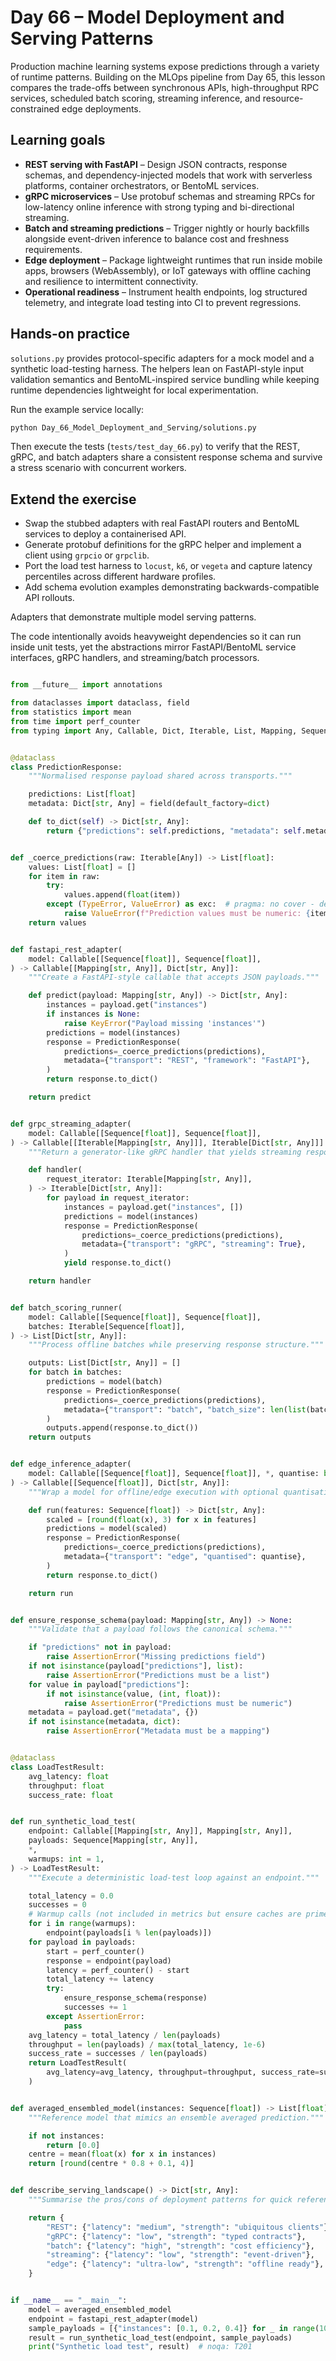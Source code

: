 # Day 66 – Model Deployment and Serving Patterns

Production machine learning systems expose predictions through a variety
of runtime patterns. Building on the MLOps pipeline from Day 65, this
lesson compares the trade-offs between synchronous APIs, high-throughput
RPC services, scheduled batch scoring, streaming inference, and
resource-constrained edge deployments.

## Learning goals

- **REST serving with FastAPI** – Design JSON contracts, response
  schemas, and dependency-injected models that work with serverless
  platforms, container orchestrators, or BentoML services.
- **gRPC microservices** – Use protobuf schemas and streaming RPCs for
  low-latency online inference with strong typing and bi-directional
  streaming.
- **Batch and streaming predictions** – Trigger nightly or hourly
  backfills alongside event-driven inference to balance cost and
  freshness requirements.
- **Edge deployment** – Package lightweight runtimes that run inside
  mobile apps, browsers (WebAssembly), or IoT gateways with offline
  caching and resilience to intermittent connectivity.
- **Operational readiness** – Instrument health endpoints, log
  structured telemetry, and integrate load testing into CI to prevent
  regressions.

## Hands-on practice

`solutions.py` provides protocol-specific adapters for a mock model and a
synthetic load-testing harness. The helpers lean on FastAPI-style input
validation semantics and BentoML-inspired service bundling while keeping
runtime dependencies lightweight for local experimentation.

Run the example service locally:

```bash
python Day_66_Model_Deployment_and_Serving/solutions.py
```

Then execute the tests (`tests/test_day_66.py`) to verify that the REST,
gRPC, and batch adapters share a consistent response schema and survive a
stress scenario with concurrent workers.

## Extend the exercise

- Swap the stubbed adapters with real FastAPI routers and BentoML
  services to deploy a containerised API.
- Generate protobuf definitions for the gRPC helper and implement a
  client using `grpcio` or `grpclib`.
- Port the load test harness to `locust`, `k6`, or `vegeta` and capture
  latency percentiles across different hardware profiles.
- Add schema evolution examples demonstrating backwards-compatible API
  rollouts.

Adapters that demonstrate multiple model serving patterns.

The code intentionally avoids heavyweight dependencies so it can run
inside unit tests, yet the abstractions mirror FastAPI/BentoML service
interfaces, gRPC handlers, and streaming/batch processors.

```python

from __future__ import annotations

from dataclasses import dataclass, field
from statistics import mean
from time import perf_counter
from typing import Any, Callable, Dict, Iterable, List, Mapping, Sequence


@dataclass
class PredictionResponse:
    """Normalised response payload shared across transports."""

    predictions: List[float]
    metadata: Dict[str, Any] = field(default_factory=dict)

    def to_dict(self) -> Dict[str, Any]:
        return {"predictions": self.predictions, "metadata": self.metadata}


def _coerce_predictions(raw: Iterable[Any]) -> List[float]:
    values: List[float] = []
    for item in raw:
        try:
            values.append(float(item))
        except (TypeError, ValueError) as exc:  # pragma: no cover - defensive
            raise ValueError(f"Prediction values must be numeric: {item!r}") from exc
    return values


def fastapi_rest_adapter(
    model: Callable[[Sequence[float]], Sequence[float]],
) -> Callable[[Mapping[str, Any]], Dict[str, Any]]:
    """Create a FastAPI-style callable that accepts JSON payloads."""

    def predict(payload: Mapping[str, Any]) -> Dict[str, Any]:
        instances = payload.get("instances")
        if instances is None:
            raise KeyError("Payload missing 'instances'")
        predictions = model(instances)
        response = PredictionResponse(
            predictions=_coerce_predictions(predictions),
            metadata={"transport": "REST", "framework": "FastAPI"},
        )
        return response.to_dict()

    return predict


def grpc_streaming_adapter(
    model: Callable[[Sequence[float]], Sequence[float]],
) -> Callable[[Iterable[Mapping[str, Any]]], Iterable[Dict[str, Any]]]:
    """Return a generator-like gRPC handler that yields streaming responses."""

    def handler(
        request_iterator: Iterable[Mapping[str, Any]],
    ) -> Iterable[Dict[str, Any]]:
        for payload in request_iterator:
            instances = payload.get("instances", [])
            predictions = model(instances)
            response = PredictionResponse(
                predictions=_coerce_predictions(predictions),
                metadata={"transport": "gRPC", "streaming": True},
            )
            yield response.to_dict()

    return handler


def batch_scoring_runner(
    model: Callable[[Sequence[float]], Sequence[float]],
    batches: Iterable[Sequence[float]],
) -> List[Dict[str, Any]]:
    """Process offline batches while preserving response structure."""

    outputs: List[Dict[str, Any]] = []
    for batch in batches:
        predictions = model(batch)
        response = PredictionResponse(
            predictions=_coerce_predictions(predictions),
            metadata={"transport": "batch", "batch_size": len(list(batch))},
        )
        outputs.append(response.to_dict())
    return outputs


def edge_inference_adapter(
    model: Callable[[Sequence[float]], Sequence[float]], *, quantise: bool = True
) -> Callable[[Sequence[float]], Dict[str, Any]]:
    """Wrap a model for offline/edge execution with optional quantisation."""

    def run(features: Sequence[float]) -> Dict[str, Any]:
        scaled = [round(float(x), 3) for x in features]
        predictions = model(scaled)
        response = PredictionResponse(
            predictions=_coerce_predictions(predictions),
            metadata={"transport": "edge", "quantised": quantise},
        )
        return response.to_dict()

    return run


def ensure_response_schema(payload: Mapping[str, Any]) -> None:
    """Validate that a payload follows the canonical schema."""

    if "predictions" not in payload:
        raise AssertionError("Missing predictions field")
    if not isinstance(payload["predictions"], list):
        raise AssertionError("Predictions must be a list")
    for value in payload["predictions"]:
        if not isinstance(value, (int, float)):
            raise AssertionError("Predictions must be numeric")
    metadata = payload.get("metadata", {})
    if not isinstance(metadata, dict):
        raise AssertionError("Metadata must be a mapping")


@dataclass
class LoadTestResult:
    avg_latency: float
    throughput: float
    success_rate: float


def run_synthetic_load_test(
    endpoint: Callable[[Mapping[str, Any]], Mapping[str, Any]],
    payloads: Sequence[Mapping[str, Any]],
    *,
    warmups: int = 1,
) -> LoadTestResult:
    """Execute a deterministic load-test loop against an endpoint."""

    total_latency = 0.0
    successes = 0
    # Warmup calls (not included in metrics but ensure caches are primed)
    for i in range(warmups):
        endpoint(payloads[i % len(payloads)])
    for payload in payloads:
        start = perf_counter()
        response = endpoint(payload)
        latency = perf_counter() - start
        total_latency += latency
        try:
            ensure_response_schema(response)
            successes += 1
        except AssertionError:
            pass
    avg_latency = total_latency / len(payloads)
    throughput = len(payloads) / max(total_latency, 1e-6)
    success_rate = successes / len(payloads)
    return LoadTestResult(
        avg_latency=avg_latency, throughput=throughput, success_rate=success_rate
    )


def averaged_ensembled_model(instances: Sequence[float]) -> List[float]:
    """Reference model that mimics an ensemble averaged prediction."""

    if not instances:
        return [0.0]
    centre = mean(float(x) for x in instances)
    return [round(centre * 0.8 + 0.1, 4)]


def describe_serving_landscape() -> Dict[str, Any]:
    """Summarise the pros/cons of deployment patterns for quick reference."""

    return {
        "REST": {"latency": "medium", "strength": "ubiquitous clients"},
        "gRPC": {"latency": "low", "strength": "typed contracts"},
        "batch": {"latency": "high", "strength": "cost efficiency"},
        "streaming": {"latency": "low", "strength": "event-driven"},
        "edge": {"latency": "ultra-low", "strength": "offline ready"},
    }


if __name__ == "__main__":
    model = averaged_ensembled_model
    endpoint = fastapi_rest_adapter(model)
    sample_payloads = [{"instances": [0.1, 0.2, 0.4]} for _ in range(10)]
    result = run_synthetic_load_test(endpoint, sample_payloads)
    print("Synthetic load test", result)  # noqa: T201

```
